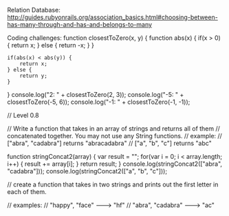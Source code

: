 Relation Database:
http://guides.rubyonrails.org/association_basics.html#choosing-between-has-many-through-and-has-and-belongs-to-many


Coding challenges:
function closestToZero(x, y) {
    function abs(x) {
        if(x > 0) {
            return x;
        } else {
            return -x;
        }
    }

    if(abs(x) < abs(y)) {
        return x;
    } else {
        return y;
    }
}
console.log("2: " + closestToZero(2, 3));
console.log("-5: " + closestToZero(-5, 6));
console.log("-1: " + closestToZero(-1, -1));

// Level 0.8

// Write a function that takes in an array of strings and returns all of them
// concatenated together. You may not use any String functions.
// example:
// ["abra", "cadabra"] returns "abracadabra"
// ["a", "b", "c"] returns "abc"

function stringConcat2(array) {
	var result = "";
	for(var i = 0; i < array.length; i++) {
		result += array[i];
	}
	return result;
}
console.log(stringConcat2(["abra", "cadabra"]));
console.log(stringConcat2(["a", "b", "c"]));


// create a function that takes in two strings and prints out the first letter in each of them.

// examples:
// "happy", "face" ---> "hf"
// "abra", "cadabra" ---> "ac"